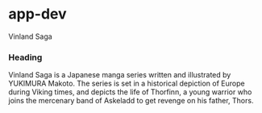 # app-dev
Vinland Saga
### Heading
Vinland Saga is a Japanese manga series written and illustrated by YUKIMURA Makoto. The series is set in a historical depiction of Europe during Viking times, and depicts the life of Thorfinn, a young warrior who joins the mercenary band of Askeladd to get revenge on his father, Thors.
